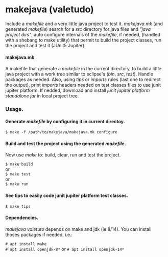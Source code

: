 # makejava (valetudo)
Include a _makefile_ and a very little java project to test it. *makejava.mk* (and generated *makefile*) search for a _src_ directory for java files and *"java project dirs"*, auto configure internals of the _makefile_, if needed, (handled with a shebang to make utility) that permit to build the project classes, run the project and test it (JUnit5 Jupiter).

#### makejava.mk
A makefile that generate a _makefile_ in the current directory, to build a little java project with a work tree similar to eclipse's (_bin_, _src_, _test_). Handle packages as needed. Also, using _tips_ or _imports_ rules (last one to redirect the output), print *imports* headers needed on test classes files to use junit jupiter platform. If nedded, download and install _junit jupiter platform standalone jar_ in local project tree.  

### Usage.
#### Generate _makefile_ by configuring it in current directoy.

`$ make -f /path/to/makejava/makejava.mk configure`

#### Build and test the project using the generated _makefile_.

Now use _make_ to: build, clear, run and test the project.

`$ make build`  
  or  
`$ make test`  
  or  
`$ make run`  

#### See tips to easily code junit jupiter platform test classes.

`$ make tips`

#### Dependencies.

_makejava valetuto_ depends on make and jdk (ie 8/14). You can install thoses packages if needed, i.e.:

`# apt install make`  
`# apt install openjdk-8*` or `# apt install openjdk-14*`
